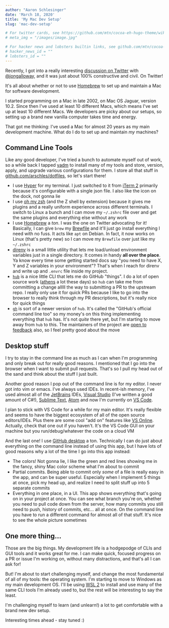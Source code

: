 ```yaml
---
author: "Aaron Schlesinger"
date: 'March 18, 2020'
title: 'My Mac Dev Setup'
slug: 'mac-dev-setup'

# For twitter cards, see https://github.com/mtn/cocoa-eh-hugo-theme/wiki/Twitter-cards
# meta_img = "/images/image.jpg"

# For hacker news and lobsters builtin links, see github.com/mtn/cocoa-eh-hugo-theme/wiki/Social-Links
# hacker_news_id = ""
# lobsters_id = ""
---
```


Recently, I got into a really interesting [discussion on Twitter](https://twitter.com/jongalloway/status/1240165698506067970) with [@jongalloway](https://twitter.com/jongalloway), and it was just about 100% constructive and civil. On Twitter!

It's all about whether or not to use [Homebrew](https://brew.sh/) to set up and maintain a Mac for software development.

I started programming on a Mac in late 2002, on Mac OS Jaguar, version 10.2. Since then I've used at least 10 different Macs, which means I've set up at least 10 different Macs. We developers are picky about our setups, so setting up a brand new vanilla computer takes time and energy.

That got me thinking: I've used a Mac for almost 20 years as my main development machine. What do I do to set up and maintain _my_ machines?

## Command Line Tools

Like any good developer, I've tried a bunch to automate myself out of work, so a while back I tapped [yadm](https://yadm.io/) to install many of my tools and store, version, apply, and upgrade various configurations for them. I store all that stuff in [github.com/arschles/dotfiles](https://github.com/arschles/dotfiles), so let's start there!

- I use [Hyper](https://hyper.is) for my terminal. I just switched to it from [iTerm 2](https://iterm2.com/) primarily because it's configurable with a single json file. I also like the icon on the dock, not gonna lie
- I use [oh my zsh](https://ohmyz.sh/) (and the Z shell by extension) because it gives me plugins and a really uniform experience across different terminals. I switch to Linux a bunch and I can move my `~/.zshrc` file over and get the same plugins and everything else without any work
- I use [Homebrew](https://brew.sh) a _ton_. I was the one on Twitter advocating for it! Basically, I can give `brew` my [Brewfile](https://github.com/arschles/dotfiles/blob/master/.yadm/Brewfile) and it'll just go install everything I need with no fuss. It acts like `apt` on Debian. In fact, it now works on Linux (that's pretty new) so I can move my `Brewfile` over just like my `~/.zshrc`
- [direnv](https://direnv.net/) is a small little utility that lets me load/unload environment variables just in a single directory. It comes in handy **all over the place**. Ya know every time some getting started docs say "you need to have X, Y and Z variables in your environment"? That's when I reach for direnv and write up and `.envrc` file inside my project.
- [`hub`](https://github.com/github/hub) is a nice little CLI that lets me do GitHub "things". I do a lot of open source work ([athens](https://github.com/gomods/athens) a lot these days) so `hub` can take me from committing a change alllll the way to submitting a PR to the upstream repo. I really only use it for quick PRs because I like to go into the browser to really think through my PR descriptions, but it's really nice for quick things
- [`gh`](https://github.com/cli/cli) is sort of a newer version of `hub`. It's called the "GitHub's official command line too" so my money's on this thing implementing everything that `hub` has. It's not _quite_ there yet, but I'm starting to move away from `hub` to this. The maintainers of the project are [open to feedback](https://github.com/cli/cli#we-need-your-feedback) also, so I feel pretty good about the move 

## Desktop stuff

I try to stay in the command line as much as I can when I'm programming and only break out for really good reasons. I mentioned that I go into the browser when I want to submit pull requests. That's so I pull my head out of the sand and think about the stuff I just built.

Another good reason I pop out of the command line is for my editor. I never got into vim or emacs. I've always used IDEs. In recent-ish memory, I've used almost all of the [JetBrains](https://www.jetbrains.com/) IDEs, [Visual Studio](https://visualstudio.microsoft.com/) (I've written a good amount of C#!), [Sublime Text](https://www.sublimetext.com/), [Atom](https://atom.io/) and now I'm currently on [VS Code](https://code.visualstudio.com/).

I plan to stick with VS Code for a while for my main editor. It's really flexible and seems to have the biggest ecosystem of all of the open source editors/IDEs. Plus there are some cool "add on" features like [VS Online](https://online.visualstudio.com/). Actually, check that one out if you haven't. It's the VS Code GUI on your machine but you run/debug/whatever the code on a cloud VM

And the last one! I use [GitHub desktop](https://desktop.github.com/) a ton. Technically I can do just about everything on the command line instead of using this app, but I have lots of good reasons why a lot of the time I go into this app instead:

- The colors! Not gonna lie, I like the green and red lines showing me in the fancy, shiny Mac color scheme what I'm about to commit
- Partial commits. Being able to commit only _some_ of a file is really easy in the app, and can be super useful. Especially when I implement 5 things at once, pick my head up, and realize I need to split stuff up into 5 separate commits
- Everything in one place, in a UI. This app shows everything that's going on in your project at once. You can see what branch you're on, whether you need to pull code down from the server, how many commits you still need to push, history of commits, etc... all at once. On the command line you have to run a different command for almost all of that stuff. It's nice to see the whole picture sometimes

## One more thing...

Those are the big things. My development life is a hodgepodge of CLIs and GUI tools and it works great for me. I can make quick, focused progress on a PR or issue I'm working on, without many distractions, and that's all I can ask for!

But! I'm about to start challenging myself, and change the most fundamental of all of my tools: the operating system. I'm starting to move to Windows as my main development OS. I'll be using [WSL 2](https://docs.microsoft.com/en-us/windows/wsl/wsl2-index) to install and use many of the same CLI tools I'm already used to, but the rest will be interesting to say the least.

I'm challenging myself to learn (and unlearn!) a lot to get comfortable with a brand new dev setup.

Interesting times ahead - stay tuned :)